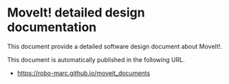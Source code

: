 # MoveIt! detailed design documentation

This document provide a detailed software design document about MoveIt!.

This document is automatically published in the following URL.
- https://robo-marc.github.io/moveit_documents


